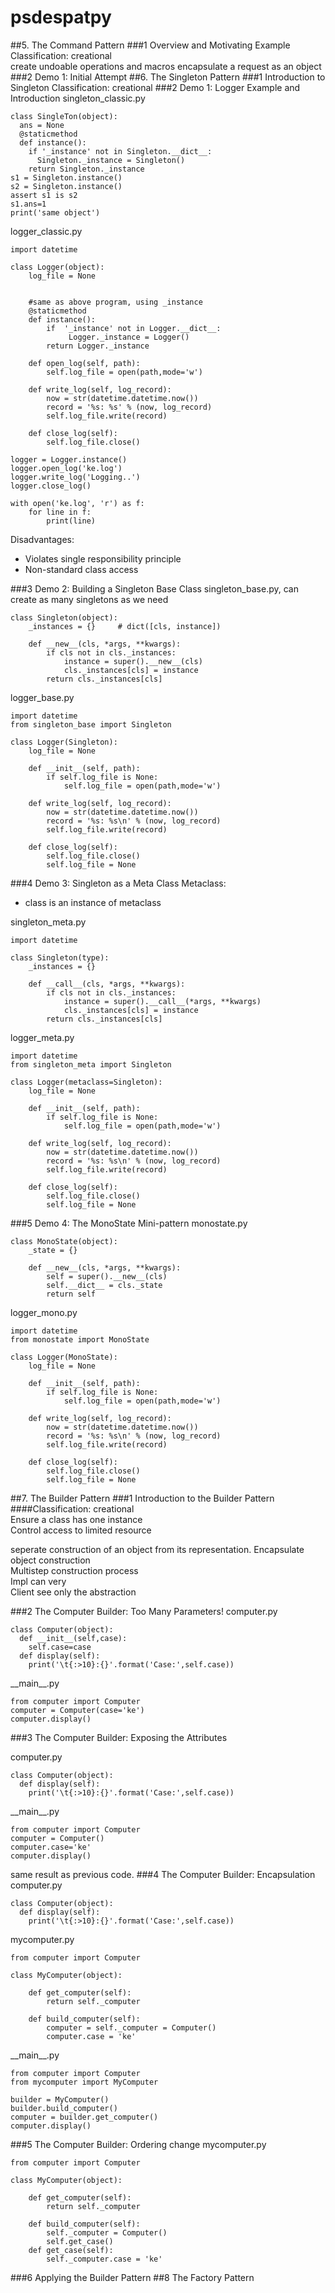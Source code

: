 # psdespatpy
##5. The Command Pattern
###1 Overview and Motivating Example
Classification: creational  
create undoable operations and macros
encapsulate a request as an object
###2 Demo 1: Initial Attempt
##6. The Singleton Pattern
###1 Introduction to Singleton
Classification: creational 
###2 Demo 1: Logger Example and Introduction
singleton_classic.py
```
class SingleTon(object):
  ans = None
  @staticmethod
  def instance():
    if '_instance' not in Singleton.__dict__:
      Singleton._instance = Singleton()
    return Singleton._instance
s1 = Singleton.instance()
s2 = Singleton.instance()
assert s1 is s2
s1.ans=1
print('same object')
```
logger_classic.py
```
import datetime

class Logger(object):
    log_file = None
    
    
    #same as above program, using _instance
    @staticmethod
    def instance():
        if  '_instance' not in Logger.__dict__:
             Logger._instance = Logger()
        return Logger._instance

    def open_log(self, path):
        self.log_file = open(path,mode='w')

    def write_log(self, log_record):
        now = str(datetime.datetime.now())
        record = '%s: %s' % (now, log_record)
        self.log_file.write(record)
    
    def close_log(self):
        self.log_file.close()

logger = Logger.instance()
logger.open_log('ke.log')
logger.write_log('Logging..')
logger.close_log()

with open('ke.log', 'r') as f:
    for line in f:
        print(line)

```
Disadvantages:
- Violates single responsibility principle
- Non-standard class access

###3 Demo 2: Building a Singleton Base Class
singleton_base.py, can create as many singletons as we need
```
class Singleton(object):
    _instances = {}     # dict([cls, instance])

    def __new__(cls, *args, **kwargs):
        if cls not in cls._instances:
            instance = super().__new__(cls)
            cls._instances[cls] = instance
        return cls._instances[cls]
```
logger_base.py
```
import datetime
from singleton_base import Singleton

class Logger(Singleton):
    log_file = None

    def __init__(self, path):
        if self.log_file is None:
            self.log_file = open(path,mode='w')

    def write_log(self, log_record):
        now = str(datetime.datetime.now())
        record = '%s: %s\n' % (now, log_record)
        self.log_file.write(record)

    def close_log(self):
        self.log_file.close() 
        self.log_file = None       

```
###4 Demo 3: Singleton as a Meta Class
Metaclass:
- class is an instance of metaclass  

singleton_meta.py
```
import datetime

class Singleton(type):
    _instances = {}

    def __call__(cls, *args, **kwargs):
        if cls not in cls._instances: 
            instance = super().__call__(*args, **kwargs)
            cls._instances[cls] = instance
        return cls._instances[cls]
```
logger_meta.py
```
import datetime
from singleton_meta import Singleton

class Logger(metaclass=Singleton):
    log_file = None

    def __init__(self, path):
        if self.log_file is None:
            self.log_file = open(path,mode='w')

    def write_log(self, log_record):
        now = str(datetime.datetime.now())
        record = '%s: %s\n' % (now, log_record)
        self.log_file.write(record)

    def close_log(self):
        self.log_file.close() 
        self.log_file = None       

```
###5 Demo 4: The MonoState Mini-pattern
monostate.py
```
class MonoState(object):
    _state = {}

    def __new__(cls, *args, **kwargs):
        self = super().__new__(cls)
        self.__dict__ = cls._state
        return self
```
logger_mono.py
```
import datetime
from monostate import MonoState

class Logger(MonoState):
    log_file = None

    def __init__(self, path):
        if self.log_file is None:
            self.log_file = open(path,mode='w')

    def write_log(self, log_record):
        now = str(datetime.datetime.now())
        record = '%s: %s\n' % (now, log_record)
        self.log_file.write(record)

    def close_log(self):
        self.log_file.close() 
        self.log_file = None       

```

##7. The Builder Pattern
###1 Introduction to the Builder Pattern
####Classification: creational  
Ensure a class has one instance  
Control access to limited resource  

seperate construction of an object from its representation.
Encapsulate object construction  
Multistep construction process  
Impl can very  
Client see only the abstraction

###2 The Computer Builder: Too Many Parameters!
computer.py
```
class Computer(object):
  def __init__(self,case):
    self.case=case
  def display(self):
    print('\t{:>10}:{}'.format('Case:',self.case))
```
\_\_main\_\_.py
```
from computer import Computer
computer = Computer(case='ke')
computer.display()
```

###3 The Computer Builder: Exposing the Attributes

computer.py
```
class Computer(object):
  def display(self):
    print('\t{:>10}:{}'.format('Case:',self.case))
```
\_\_main\_\_.py
```
from computer import Computer
computer = Computer()
computer.case='ke'
computer.display()
```
same result as previous code.
###4 The Computer Builder: Encapsulation
computer.py
```
class Computer(object):
  def display(self):
    print('\t{:>10}:{}'.format('Case:',self.case))
```
mycomputer.py
```
from computer import Computer

class MyComputer(object):

    def get_computer(self):
        return self._computer

    def build_computer(self):
        computer = self._computer = Computer()
        computer.case = 'ke'
```
\_\_main\_\_.py
```
from computer import Computer
from mycomputer import MyComputer

builder = MyComputer()
builder.build_computer()
computer = builder.get_computer()
computer.display()
```

###5 The Computer Builder: Ordering
change mycomputer.py
```
from computer import Computer

class MyComputer(object):

    def get_computer(self):
        return self._computer

    def build_computer(self):
        self._computer = Computer()
        self.get_case()
    def get_case(self):
        self._computer.case = 'ke'
```
###6 Applying the Builder Pattern
##8 The Factory Pattern
